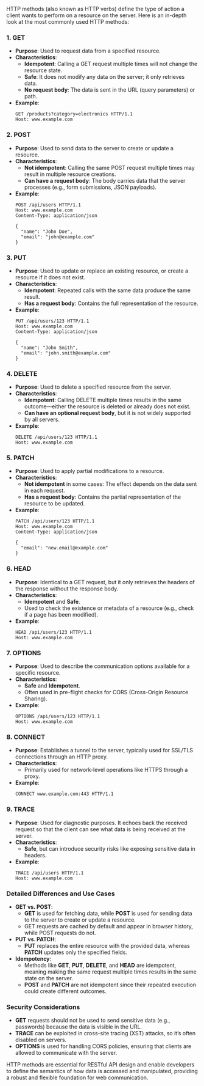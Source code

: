 HTTP methods (also known as HTTP verbs) define the type of action a client wants to perform on a resource on the server. Here is an in-depth look at the most commonly used HTTP methods:

### 1. **GET**
- **Purpose**: Used to request data from a specified resource.
- **Characteristics**:
  - **Idempotent**: Calling a GET request multiple times will not change the resource state.
  - **Safe**: It does not modify any data on the server; it only retrieves data.
  - **No request body**: The data is sent in the URL (query parameters) or path.
- **Example**: 
  ```
  GET /products?category=electronics HTTP/1.1
  Host: www.example.com
  ```

### 2. **POST**
- **Purpose**: Used to send data to the server to create or update a resource.
- **Characteristics**:
  - **Not idempotent**: Calling the same POST request multiple times may result in multiple resource creations.
  - **Can have a request body**: The body carries data that the server processes (e.g., form submissions, JSON payloads).
- **Example**:
  ```
  POST /api/users HTTP/1.1
  Host: www.example.com
  Content-Type: application/json
  
  {
    "name": "John Doe",
    "email": "john@example.com"
  }
  ```

### 3. **PUT**
- **Purpose**: Used to update or replace an existing resource, or create a resource if it does not exist.
- **Characteristics**:
  - **Idempotent**: Repeated calls with the same data produce the same result.
  - **Has a request body**: Contains the full representation of the resource.
- **Example**:
  ```
  PUT /api/users/123 HTTP/1.1
  Host: www.example.com
  Content-Type: application/json
  
  {
    "name": "John Smith",
    "email": "john.smith@example.com"
  }
  ```

### 4. **DELETE**
- **Purpose**: Used to delete a specified resource from the server.
- **Characteristics**:
  - **Idempotent**: Calling DELETE multiple times results in the same outcome—either the resource is deleted or already does not exist.
  - **Can have an optional request body**, but it is not widely supported by all servers.
- **Example**:
  ```
  DELETE /api/users/123 HTTP/1.1
  Host: www.example.com
  ```

### 5. **PATCH**
- **Purpose**: Used to apply partial modifications to a resource.
- **Characteristics**:
  - **Not idempotent** in some cases: The effect depends on the data sent in each request.
  - **Has a request body**: Contains the partial representation of the resource to be updated.
- **Example**:
  ```
  PATCH /api/users/123 HTTP/1.1
  Host: www.example.com
  Content-Type: application/json
  
  {
    "email": "new.email@example.com"
  }
  ```

### 6. **HEAD**
- **Purpose**: Identical to a GET request, but it only retrieves the headers of the response without the response body.
- **Characteristics**:
  - **Idempotent** and **Safe**.
  - Used to check the existence or metadata of a resource (e.g., check if a page has been modified).
- **Example**:
  ```
  HEAD /api/users/123 HTTP/1.1
  Host: www.example.com
  ```

### 7. **OPTIONS**
- **Purpose**: Used to describe the communication options available for a specific resource.
- **Characteristics**:
  - **Safe** and **Idempotent**.
  - Often used in pre-flight checks for CORS (Cross-Origin Resource Sharing).
- **Example**:
  ```
  OPTIONS /api/users/123 HTTP/1.1
  Host: www.example.com
  ```

### 8. **CONNECT**
- **Purpose**: Establishes a tunnel to the server, typically used for SSL/TLS connections through an HTTP proxy.
- **Characteristics**:
  - Primarily used for network-level operations like HTTPS through a proxy.
- **Example**:
  ```
  CONNECT www.example.com:443 HTTP/1.1
  ```

### 9. **TRACE**
- **Purpose**: Used for diagnostic purposes. It echoes back the received request so that the client can see what data is being received at the server.
- **Characteristics**:
  - **Safe**, but can introduce security risks like exposing sensitive data in headers.
- **Example**:
  ```
  TRACE /api/users HTTP/1.1
  Host: www.example.com
  ```

### **Detailed Differences and Use Cases**
- **GET vs. POST**:
  - **GET** is used for fetching data, while **POST** is used for sending data to the server to create or update a resource.
  - GET requests are cached by default and appear in browser history, while POST requests do not.
- **PUT vs. PATCH**:
  - **PUT** replaces the entire resource with the provided data, whereas **PATCH** updates only the specified fields.
- **Idempotency**:
  - Methods like **GET**, **PUT**, **DELETE**, and **HEAD** are idempotent, meaning making the same request multiple times results in the same state on the server.
  - **POST** and **PATCH** are not idempotent since their repeated execution could create different outcomes.

### **Security Considerations**
- **GET** requests should not be used to send sensitive data (e.g., passwords) because the data is visible in the URL.
- **TRACE** can be exploited in cross-site tracing (XST) attacks, so it’s often disabled on servers.
- **OPTIONS** is used for handling CORS policies, ensuring that clients are allowed to communicate with the server.

HTTP methods are essential for RESTful API design and enable developers to define the semantics of how data is accessed and manipulated, providing a robust and flexible foundation for web communication.